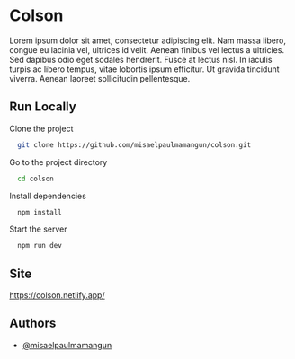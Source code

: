 
# Colson

Lorem ipsum dolor sit amet, consectetur adipiscing elit. Nam massa libero, congue eu lacinia vel, ultrices id velit. Aenean finibus vel lectus a ultricies. Sed dapibus odio eget sodales hendrerit. Fusce at lectus nisl. In iaculis turpis ac libero tempus, vitae lobortis ipsum efficitur. Ut gravida tincidunt viverra. Aenean laoreet sollicitudin pellentesque.


## Run Locally

Clone the project

```bash
  git clone https://github.com/misaelpaulmamangun/colson.git
```

Go to the project directory

```bash
  cd colson
```

Install dependencies

```bash
  npm install
```

Start the server

```bash
  npm run dev
```


## Site

https://colson.netlify.app/


## Authors

- [@misaelpaulmamangun](https://www.github.com/misaelpaulmamangun)

